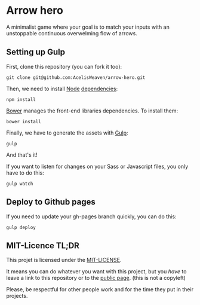 Arrow hero
===

A minimalist game where your goal is to match your inputs with an unstoppable continuous overwelming flow of arrows.

Setting up Gulp
---

First, clone this repository (you can fork it too):

    git clone git@github.com:AcelisWeaven/arrow-hero.git

Then, we need to install [Node](https://nodejs.org/) [dependencies](https://www.npmjs.com/):

    npm install

[Bower](http://bower.io/) manages the front-end libraries dependencies. To install them:

    bower install

Finally, we have to generate the assets with [Gulp](http://gulpjs.com/):
    
    gulp

And that's it!

If you want to listen for changes on your Sass or Javascript files, you only have to do this:

    gulp watch

Deploy to Github pages
---

If you need to update your gh-pages branch quickly, you can do this:
    
    gulp deploy
    

MIT-Licence TL;DR
---

This projet is licensed under the [MIT-LICENSE](LICENSE).

It means you can do whatever you want with this project, but you *have* to leave a link to this repository or to the [public page](http://acelisweaven.github.io/arrow-hero/). (this is not a copyleft)

Please, be respectful for other people work and for the time they put in their projects.